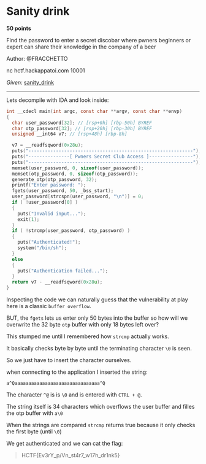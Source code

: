 # Sanity drink

**50 points**

Find the password to enter a secret discobar where pwners beginners or expert can share their knowledge in the company of a beer

Author: @FRACCHETTO

nc hctf.hackappatoi.com 10001

*Given:* [sanity_drink](https://github.com/LeonGurin/Hackappatoi/blob/main/Hackappa_rev/sanity_drink)

___

Lets decompile with IDA and look inside:

```c
int __cdecl main(int argc, const char **argv, const char **envp)
{
  char user_password[32]; // [rsp+0h] [rbp-50h] BYREF
  char otp_password[32]; // [rsp+20h] [rbp-30h] BYREF
  unsigned __int64 v7; // [rsp+48h] [rbp-8h]

  v7 = __readfsqword(0x28u);
  puts("------------------------------------------------------------");
  puts("---------------[ Pwners Secret Club Access ]----------------");
  puts("------------------------------------------------------------");
  memset(user_password, 0, sizeof(user_password));
  memset(otp_password, 0, sizeof(otp_password));
  generate_otp(otp_password, 32);
  printf("Enter password: ");
  fgets(user_password, 50, _bss_start);
  user_password[strcspn(user_password, "\n")] = 0;
  if ( !user_password[0] )
  {
    puts("Invalid input...");
    exit(1);
  }
  if ( !strcmp(user_password, otp_password) )
  {
    puts("Authenticated!");
    system("/bin/sh");
  }
  else
  {
    puts("Authentication failed...");
  }
  return v7 - __readfsqword(0x28u);
}
```

Inspecting the code we can naturally guess that the vulnerability at play here is a classic `buffer overflow`.

BUT, the `fgets` lets us enter only 50 bytes into the buffer so how will we overwrite the 32 byte `otp` buffer with only 18 bytes left over?

This stumped me until I remembered how `strcmp` actually works.

It basically checks byte by byte until the terminating character `\0` is seen.

So we just have to insert the character ourselves.

when connecting to the application I inserted the string:

`a^Qaaaaaaaaaaaaaaaaaaaaaaaaaaaaaaa^Q`

The character `^@` is is `\0` and is entered with `CTRL + @`.

The string itself is 34 characters which overflows the user buffer and filles the otp buffer with `a\0`

When the strings are compared `strcmp` returns true because it only checks the first byte (until `\0`)

We get authenticated and we can cat the flag:

>HCTF{Ev3rY_p\/Vn_st4r7_w17h_dr1nk5}

